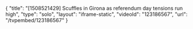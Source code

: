 {
    "title": "[1508521429] Scuffles in Girona as referendum day tensions run high",
    "type": "solo",
    "layout": "iframe-static",
    "videoId": "123186567",
    "url": "\/tvpembed\/123186567"
}